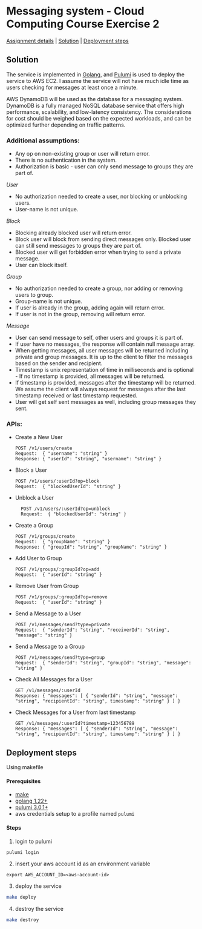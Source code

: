 # Messaging system - Cloud Computing Course Exercise 2

[Assignment details](ASSIGNMENT-README.md#assignment) | [Solution](#solution) | [Deployment steps](#deployment-steps)

## Solution


The service is implemented in [Golang](https://go.dev/), and [Pulumi](https://www.pulumi.com/) is used to deploy the service to AWS EC2.
I assume the service will not have much idle time as users checking for messages at least once a minute. 

AWS DynamoDB will be used as the database for a messaging system. 
DynamoDB is a fully managed NoSQL database service that offers high performance, scalability, and low-latency consistency.
The considerations for cost should be weighed based on the expected workloads, and can be optimized further depending on traffic patterns.

### Additional assumptions:

- Any op on non-existing group or user will return error.
- There is no authentication in the system.
- Authorization is basic - user can only send message to groups they are part of.

*User*
- No authorization needed to create a user, nor blocking or unblocking users.
- User-name is not unique.

*Block*
- Blocking already blocked user will return error.
- Block user will block from sending direct messages only. Blocked user can still send messages to groups they are part of.
- Blocked user will get forbidden error when trying to send a private message.
- User can block itself.

*Group*
- No authorization needed to create a group, nor adding or removing users to group.
- Group-name is not unique.
- If user is already in the group, adding again will return error.
- If user is not in the group, removing will return error.

*Message*
- User can send message to self, other users and groups it is part of.
- If user have no messages, the response will contain null message array.
- When getting messages, all user messages will be returned including private and group messages. It is up to the client to filter the messages based on the sender and recipient.
- Timestamp is unix representation of time in milliseconds and is optional - If no timestamp is provided, all messages will be returned.
- If timestamp is provided, messages after the timestamp will be returned. We assume the client will always request for messages after the last timestamp received or last timestamp requested.
- User will get self sent messages as well, including group messages they sent.


### APIs:

- Create a New User 
  ```
  POST /v1/users/create
  Request:  { "username": "string" }
  Response: { "userId": "string", "username": "string" }
  ```
  
- Block a User
  ```
  POST /v1/users/:userId?op=block
  Request:  { "blockedUserId": "string" }
  ```
  
- Unblock a User
  ```
    POST /v1/users/:userId?op=unblock
    Request:  { "blockedUserId": "string" }
    ```

- Create a Group
    ```
    POST /v1/groups/create
    Request:  { "groupName": "string" }
    Response: { "groupId": "string", "groupName": "string" }
    ```
  
- Add User to Group
    ```
    POST /v1/groups/:groupId?op=add
    Request:  { "userId": "string" }
    ```
- Remove User from Group  
    ```
    POST /v1/groups/:groupId?op=remove
    Request:  { "userId": "string" }
    ```

- Send a Message to a User
  ```
  POST /v1/messages/send?type=private
  Request:  { "senderId": "string", "receiverId": "string", "message": "string" }
  ```
  
- Send a Message to a Group
    ```
    POST /v1/messages/send?type=group
    Request:  { "senderId": "string", "groupId": "string", "message": "string" }
    ```
  
- Check All Messages for a User
    ```
    GET /v1/messages/:userId
    Response: { "messages": [ { "senderId": "string", "message": "string", "recipientId": "string", timestamp": "string" } ] }
    ```
- Check Messages for a User from last timestamp
    ```
    GET /v1/messages/:userId?timestamp=123456789
    Response: { "messages": [ { "senderId": "string", "message": "string", "recipientId": "string", timestamp": "string" } ] }
    ```

## Deployment steps

Using makefile
#### Prerequisites
- [make](https://www.incredibuild.com/integrations/gnu-make)
- [golang 1.22+](https://go.dev/doc/install)
- [pulumi 3.0.1+](https://www.pulumi.com/docs/install/)
- aws credentials setup to a profile named `pulumi`

#### Steps
1. login to pulumi
``` bash
pulumi login
```
2. insert your aws account id as an environment variable
```
export AWS_ACCOUNT_ID=<aws-account-id>
```
3. deploy the service
``` bash 
make deploy
```
4. destroy the service
``` bash
make destroy
```

